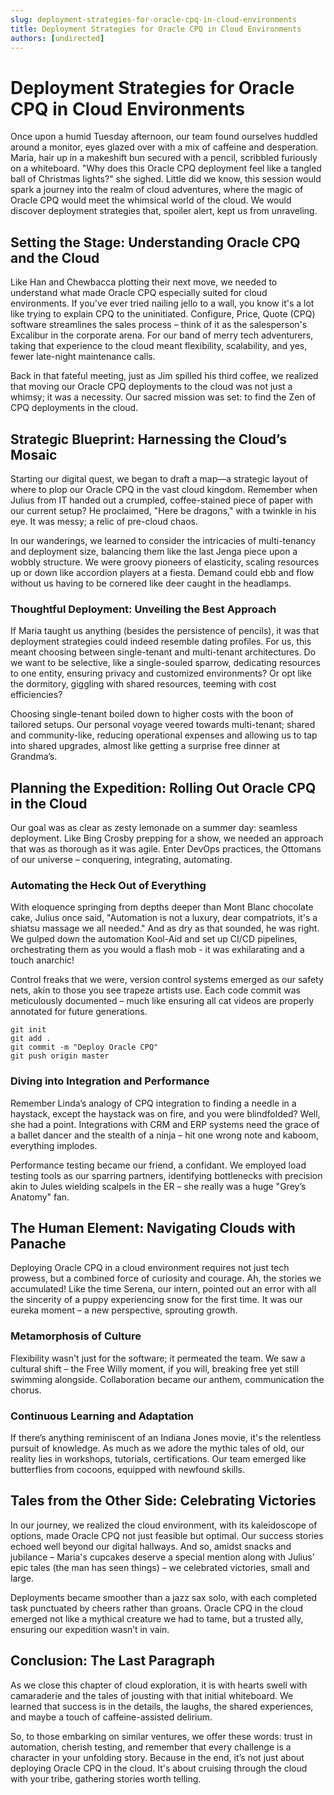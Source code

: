 ```yaml
---
slug: deployment-strategies-for-oracle-cpq-in-cloud-environments
title: Deployment Strategies for Oracle CPQ in Cloud Environments
authors: [undirected]
---
```



# Deployment Strategies for Oracle CPQ in Cloud Environments

Once upon a humid Tuesday afternoon, our team found ourselves huddled around a monitor, eyes glazed over with a mix of caffeine and desperation. Maria, hair up in a makeshift bun secured with a pencil, scribbled furiously on a whiteboard. "Why does this Oracle CPQ deployment feel like a tangled ball of Christmas lights?" she sighed. Little did we know, this session would spark a journey into the realm of cloud adventures, where the magic of Oracle CPQ would meet the whimsical world of the cloud. We would discover deployment strategies that, spoiler alert, kept us from unraveling.

## Setting the Stage: Understanding Oracle CPQ and the Cloud

Like Han and Chewbacca plotting their next move, we needed to understand what made Oracle CPQ especially suited for cloud environments. If you've ever tried nailing jello to a wall, you know it's a lot like trying to explain CPQ to the uninitiated. Configure, Price, Quote (CPQ) software streamlines the sales process – think of it as the salesperson's Excalibur in the corporate arena. For our band of merry tech adventurers, taking that experience to the cloud meant flexibility, scalability, and yes, fewer late-night maintenance calls.

Back in that fateful meeting, just as Jim spilled his third coffee, we realized that moving our Oracle CPQ deployments to the cloud was not just a whimsy; it was a necessity. Our sacred mission was set: to find the Zen of CPQ deployments in the cloud.

## Strategic Blueprint: Harnessing the Cloud’s Mosaic

Starting our digital quest, we began to draft a map—a strategic layout of where to plop our Oracle CPQ in the vast cloud kingdom. Remember when Julius from IT handed out a crumpled, coffee-stained piece of paper with our current setup? He proclaimed, "Here be dragons," with a twinkle in his eye. It was messy; a relic of pre-cloud chaos.

In our wanderings, we learned to consider the intricacies of multi-tenancy and deployment size, balancing them like the last Jenga piece upon a wobbly structure. We were groovy pioneers of elasticity, scaling resources up or down like accordion players at a fiesta. Demand could ebb and flow without us having to be cornered like deer caught in the headlamps.

### Thoughtful Deployment: Unveiling the Best Approach

If Maria taught us anything (besides the persistence of pencils), it was that deployment strategies could indeed resemble dating profiles. For us, this meant choosing between single-tenant and multi-tenant architectures. Do we want to be selective, like a single-souled sparrow, dedicating resources to one entity, ensuring privacy and customized environments? Or opt like the dormitory, giggling with shared resources, teeming with cost efficiencies?

Choosing single-tenant boiled down to higher costs with the boon of tailored setups. Our personal voyage veered towards multi-tenant; shared and community-like, reducing operational expenses and allowing us to tap into shared upgrades, almost like getting a surprise free dinner at Grandma’s. 

## Planning the Expedition: Rolling Out Oracle CPQ in the Cloud

Our goal was as clear as zesty lemonade on a summer day: seamless deployment. Like Bing Crosby prepping for a show, we needed an approach that was as thorough as it was agile. Enter DevOps practices, the Ottomans of our universe – conquering, integrating, automating.

### Automating the Heck Out of Everything

With eloquence springing from depths deeper than Mont Blanc chocolate cake, Julius once said, "Automation is not a luxury, dear compatriots, it's a shiatsu massage we all needed." And as dry as that sounded, he was right. We gulped down the automation Kool-Aid and set up CI/CD pipelines, orchestrating them as you would a flash mob - it was exhilarating and a touch anarchic! 

Control freaks that we were, version control systems emerged as our safety nets, akin to those you see trapeze artists use. Each code commit was meticulously documented – much like ensuring all cat videos are properly annotated for future generations.

```shell
git init
git add .
git commit -m "Deploy Oracle CPQ"
git push origin master
```

### Diving into Integration and Performance

Remember Linda’s analogy of CPQ integration to finding a needle in a haystack, except the haystack was on fire, and you were blindfolded? Well, she had a point. Integrations with CRM and ERP systems need the grace of a ballet dancer and the stealth of a ninja – hit one wrong note and kaboom, everything implodes.

Performance testing became our friend, a confidant. We employed load testing tools as our sparring partners, identifying bottlenecks with precision akin to Jules wielding scalpels in the ER – she really was a huge "Grey’s Anatomy" fan.

## The Human Element: Navigating Clouds with Panache

Deploying Oracle CPQ in a cloud environment requires not just tech prowess, but a combined force of curiosity and courage. Ah, the stories we accumulated! Like the time Serena, our intern, pointed out an error with all the sincerity of a puppy experiencing snow for the first time. It was our eureka moment – a new perspective, sprouting growth.

### Metamorphosis of Culture

Flexibility wasn't just for the software; it permeated the team. We saw a cultural shift – the Free Willy moment, if you will, breaking free yet still swimming alongside. Collaboration became our anthem, communication the chorus.

### Continuous Learning and Adaptation

If there’s anything reminiscent of an Indiana Jones movie, it's the relentless pursuit of knowledge. As much as we adore the mythic tales of old, our reality lies in workshops, tutorials, certifications. Our team emerged like butterflies from cocoons, equipped with newfound skills. 

## Tales from the Other Side: Celebrating Victories

In our journey, we realized the cloud environment, with its kaleidoscope of options, made Oracle CPQ not just feasible but optimal. Our success stories echoed well beyond our digital hallways. And so, amidst snacks and jubilance – Maria's cupcakes deserve a special mention along with Julius’ epic tales (the man has seen things) – we celebrated victories, small and large.

Deployments became smoother than a jazz sax solo, with each completed task punctuated by cheers rather than groans. Oracle CPQ in the cloud emerged not like a mythical creature we had to tame, but a trusted ally, ensuring our expedition wasn’t in vain.

## Conclusion: The Last Paragraph

As we close this chapter of cloud exploration, it is with hearts swell with camaraderie and the tales of jousting with that initial whiteboard. We learned that success is in the details, the laughs, the shared experiences, and maybe a touch of caffeine-assisted delirium. 

So, to those embarking on similar ventures, we offer these words: trust in automation, cherish testing, and remember that every challenge is a character in your unfolding story. Because in the end, it’s not just about deploying Oracle CPQ in the cloud. It's about cruising through the cloud with your tribe, gathering stories worth telling.
